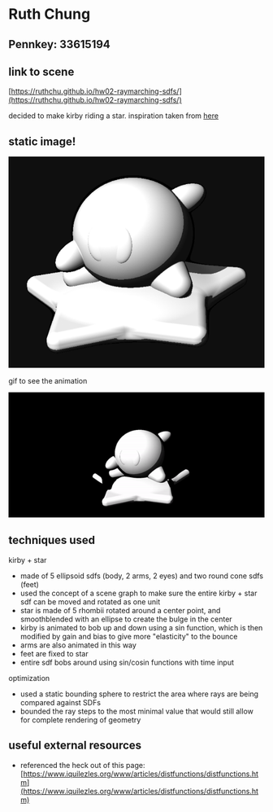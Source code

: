 # Ruth Chung

## Pennkey: 33615194

## link to scene
[https://ruthchu.github.io/hw02-raymarching-sdfs/](https://ruthchu.github.io/hw02-raymarching-sdfs/)

decided to make kirby riding a star. inspiration taken from [here](https://youtu.be/WShCN-AYHqA)

## static image!

![](images/kirbyrender.png)

gif to see the animation

![](images/kirby.gif)

## techniques used
kirby + star
- made of 5 ellipsoid sdfs (body, 2 arms, 2 eyes) and two round cone sdfs (feet)
- used the concept of a scene graph to make sure the entire kirby + star sdf can be moved and rotated as one unit
- star is made of 5 rhombii rotated around a center point, and smoothblended with an ellipse to create the bulge in the center
- kirby is animated to bob up and down using a sin function, which is then modified by gain and bias to give more "elasticity" to the bounce
- arms are also animated in this way
- feet are fixed to star
- entire sdf bobs around using sin/cosin functions with time input

optimization
- used a static bounding sphere to restrict the area where rays are being compared against SDFs
- bounded the ray steps to the most minimal value that would still allow for complete rendering of geometry

## useful external resources
- referenced the heck out of this page:
[https://www.iquilezles.org/www/articles/distfunctions/distfunctions.htm](https://www.iquilezles.org/www/articles/distfunctions/distfunctions.htm)